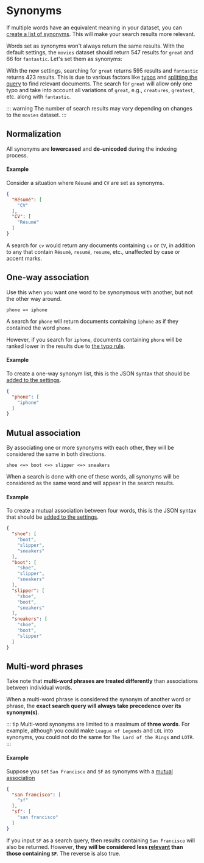 # Synonyms

If multiple words have an equivalent meaning in your dataset, you can [create a list of synonyms](/reference/api/synonyms.md#update-synonyms). This will make your search results more relevant.

Words set as synonyms won't always return the same results. With the default settings, the `movies` dataset should return 547 results for `great` and 66 for `fantastic`. Let's set them as synonyms:

<CodeSamples id="synonyms_guide_1" />

With the new settings, searching for `great` returns 595 results and `fantastic` returns 423 results. This is due to various factors like [typos](/learn/configuration/typo_tolerance.md#minwordsizefortypos) and [splitting the query](/learn/advanced/concat.md#split-queries) to find relevant documents. The search for `great` will allow only one typo and take into account all variations of `great`, e.g., `creatures`, `greatest`, etc. along with `fantastic`.

::: warning
The number of search results may vary depending on changes to the `movies` dataset.
:::

## Normalization

All synonyms are **lowercased** and **de-unicoded** during the indexing process.

#### Example

Consider a situation where `Résumé` and `CV` are set as synonyms.

```json
{
  "Résumé": [
    "CV"
  ],
  "CV": [
    "Résumé"
  ]
}
```

A search for `cv` would return any documents containing `cv` or `CV`, in addition to any that contain `Résumé`, `resumé`, `resume`, etc., unaffected by case or accent marks.

## One-way association

Use this when you want one word to be synonymous with another, but not the other way around.

```
phone => iphone
```

A search for `phone` will return documents containing `iphone` as if they contained the word `phone`.

However, if you search for `iphone`, documents containing `phone` will be ranked lower in the results due to [the typo rule](/learn/core_concepts/relevancy.md#ranking-rules).

#### Example

To create a one-way synonym list, this is the JSON syntax that should be [added to the settings](/reference/api/synonyms.md#update-synonyms).

```json
{
  "phone": [
    "iphone"
  ]
}
```

## Mutual association

By associating one or more synonyms with each other, they will be considered the same in both directions.

```
shoe <=> boot <=> slipper <=> sneakers
```

When a search is done with one of these words, all synonyms will be considered as the same word and will appear in the search results.

#### Example

To create a mutual association between four words, this is the JSON syntax that should be [added to the settings](/reference/api/synonyms.md#update-synonyms).

```json
{
  "shoe": [
    "boot",
    "slipper",
    "sneakers"
  ],
  "boot": [
    "shoe",
    "slipper",
    "sneakers"
  ],
  "slipper": [
    "shoe",
    "boot",
    "sneakers"
  ],
  "sneakers": [
    "shoe",
    "boot",
    "slipper"
  ]
}
```

## Multi-word phrases

Take note that **multi-word phrases are treated differently** than associations between individual words.

When a multi-word phrase is considered the synonym of another word or phrase, the **exact search query will always take precedence over its synonym(s)**.

::: tip
Multi-word synonyms are limited to a maximum of **three words**.
For example, although you could make `League of Legends` and `LOL` into synonyms, you could not do the same for `The Lord of the Rings` and `LOTR`.
:::

#### Example

Suppose you set `San Francisco` and `SF` as synonyms with a [mutual association](#mutual-association)

```json
{
  "san francisco": [
    "sf"
  ],
  "sf": [
    "san francisco"
  ]
}
```

If you input `SF` as a search query, then results containing `San Francisco` will also be returned. However, **they will be considered less [relevant](/learn/core_concepts/relevancy.md) than those containing `SF`**. The reverse is also true.
